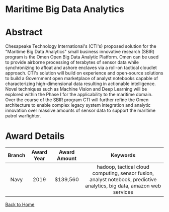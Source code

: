 
Maritime Big Data Analytics
===========================

# Abstract


Chesapeake Technology International's (CTI's) proposed solution for the "Maritime Big Data Analytics" small business innovative research (SBIR) program is the Omen Open Big Data Analytic Platform. Omen can be used to provide airborne processing of terabytes of sensor data while synchronizing to afloat and ashore enclaves via a roll-on tactical cloudlet approach. CTI's solution will build on experience and open-source solutions to build a Government open marketplace of analyst notebooks capable of characterizing high-dimensional data resulting in actionable intelligence. Novel techniques such as Machine Vision and Deep Learning will be explored within the Phase I for the applicability to the maritime domain. Over the course of the SBIR program CTI will further refine the Omen architecture to enable complex legacy system integration and analytic innovation over massive amounts of sensor data to support the maritime patrol warfighter.  

# Award Details

|Branch|Award Year|Award Amount|Keywords|
| :---: | :---: | :---: | :---: |
|Navy|2019|$139,560|hadoop, tactical cloud computing, sensor fusion, analyst notebook, predictive analytics, big data, amazon web services|
  
  


[Back to Home](https://github.com/chrischow/dod_sbir_awards/JH/#2019)